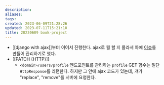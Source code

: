 ```yaml
---
description:
aliases: 
tags: 
created: 2023-06-09T21:28:26
updated: 2023-07-11T15:21:10
title: 20230609 book-project
---
```

- [[django with ajax]]부터 이어서 진행한다. ajax로 뭘 할 지 몰라서 아예 [이슈](https://github.com/ESTsoft-Book-Project/bookstore/issues/17)를 만들어 관리하기로 했다.
- [[PATCH {HTTP}]]
	- `<domain>/users/profile` 엔드포인트를 관리하는 `profile` GET 함수는 일단 `HttpResponse`를 리턴한다. 하지만 그 안에 ajax 코드가 있는데, 걔가 "replace", "remove"를 서버에 요청한다.